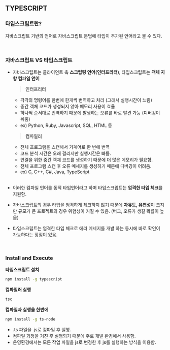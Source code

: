 ## TYPESCRIPT

### 타입스크립트란?

자바스크립트 기반의 언어로 자바스크립트 문법에 타입이 추가된 언어라고 볼 수 있다.

</br>

### 자바스크립트 VS 타입스크립트

- 자바스크립트는 클라이언트 측 **스크립팅 언어(인터프리터)**, 타입스크립트는 **객체 지향 컴파일 언어**

  > **인터프리터**

  - 각각의 명령어를 한번에 한개씩 번역하고 처리 (그래서 실행시간이 느림)
  - 중간 객체 코드가 생성되지 않아 메모리 사용이 효율
  - 하나씩 순서대로 번역하기 때문에 발생하는 오류를 바로 발견 가능 (디버깅이 쉬움)
  - ex) Python, Ruby, Javascript, SQL, HTML 등

  > **컴파일러**

  - 전체 프로그램을 스캔해서 기계어로 한 번에 번역
  - 코드 분석 시간은 오래 걸리지만 실행시간은 빠름.
  - 연결을 위한 중간 객체 코드를 생성하기 때문에 더 많은 메모리가 필요함.
  - 전체 프로그램 스캔 후 오류 메세지를 생성하기 때문에 디버깅이 어려움.
  - ex) C, C++, C#, Java, TypeScript

  </br>

- 이러한 컴파일 언어를 동적 타입언어라고 하며 타입스크립트는 **엄격한 타입 체크**를 지원함.
- 자바스크립트의 경우 타입을 엄격하게 체크하지 않기 때문에 **자유도, 유연성**이 크지만 규모가 큰 프로젝트의 경우 위험성이 커질 수 있음. (버그, 오류가 생길 확률이 높음)
- 타입스크립트는 엄격한 타입 체크로 에러 메세지를 개발 하는 동시에 바로 확인이 가능하다는 장점이 있음.

</br>

### Install and **Execute**

**타입스크립트 설치**

```bash
npm install -g typescript
```

**컴파일러 실행**

```bash
tsc
```

**컴파일과 실행을 한번에**

```bash
npm install -g ts-node
```

- .ts 파일을 .js로 컴파일 후 실행.
- 컴파일 과정을 거친 후 실행되기 때문에 주로 개발 환경에서 사용함.
- 운영환경에서는 모든 작업 파일을 js로 변경한 후 js를 실행하는 방식을 이용함.
